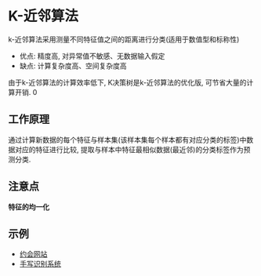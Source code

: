 # K-近邻算法

k-近邻算法采用测量不同特征值之间的距离进行分类(适用于数值型和标称性)

- 优点: 精度高, 对异常值不敏感、无数据输入假定
- 缺点: 计算复杂度高、空间复杂度高

由于k-近邻算法的计算效率低下, K决策树是k-近邻算法的优化版, 可节省大量的计算开销.
0 
## 工作原理

通过计算新数据的每个特征与样本集(该样本集每个样本都有对应分类的标签)中数据对应的特征进行比较, 
提取与样本中特征最相似数据(最近邻)的分类标签作为预测分类.

## 注意点
**特征的均一化**

## 示例
* [约会网站](../Code/Chapter2_KNN/test_KNN.py)
* [手写识别系统](../Code/Chapter2_KNN/KNNImage.py)